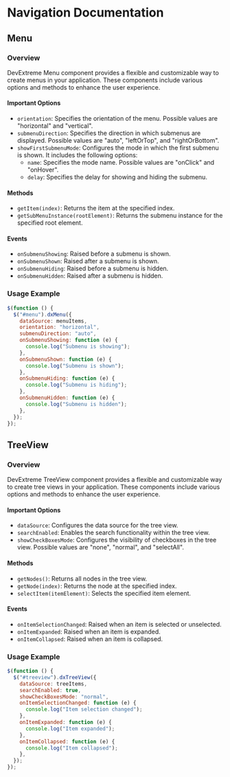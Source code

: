 # Navigation Documentation

## Menu

### Overview

DevExtreme Menu component provides a flexible and customizable way to create menus in your application. These components include various options and methods to enhance the user experience.

#### Important Options

- `orientation`: Specifies the orientation of the menu. Possible values are "horizontal" and "vertical".
- `submenuDirection`: Specifies the direction in which submenus are displayed. Possible values are "auto", "leftOrTop", and "rightOrBottom".
- `showFirstSubmenuMode`: Configures the mode in which the first submenu is shown. It includes the following options:
  - `name`: Specifies the mode name. Possible values are "onClick" and "onHover".
  - `delay`: Specifies the delay for showing and hiding the submenu.

#### Methods

- `getItem(index)`: Returns the item at the specified index.
- `getSubMenuInstance(rootElement)`: Returns the submenu instance for the specified root element.

#### Events

- `onSubmenuShowing`: Raised before a submenu is shown.
- `onSubmenuShown`: Raised after a submenu is shown.
- `onSubmenuHiding`: Raised before a submenu is hidden.
- `onSubmenuHidden`: Raised after a submenu is hidden.

### Usage Example

```javascript
$(function () {
  $("#menu").dxMenu({
    dataSource: menuItems,
    orientation: "horizontal",
    submenuDirection: "auto",
    onSubmenuShowing: function (e) {
      console.log("Submenu is showing");
    },
    onSubmenuShown: function (e) {
      console.log("Submenu is shown");
    },
    onSubmenuHiding: function (e) {
      console.log("Submenu is hiding");
    },
    onSubmenuHidden: function (e) {
      console.log("Submenu is hidden");
    },
  });
});
```

## TreeView

### Overview

DevExtreme TreeView component provides a flexible and customizable way to create tree views in your application. These components include various options and methods to enhance the user experience.

#### Important Options

- `dataSource`: Configures the data source for the tree view.
- `searchEnabled`: Enables the search functionality within the tree view.
- `showCheckBoxesMode`: Configures the visibility of checkboxes in the tree view. Possible values are "none", "normal", and "selectAll".

#### Methods

- `getNodes()`: Returns all nodes in the tree view.
- `getNode(index)`: Returns the node at the specified index.
- `selectItem(itemElement)`: Selects the specified item element.

#### Events

- `onItemSelectionChanged`: Raised when an item is selected or unselected.
- `onItemExpanded`: Raised when an item is expanded.
- `onItemCollapsed`: Raised when an item is collapsed.

### Usage Example

```javascript
$(function () {
  $("#treeview").dxTreeView({
    dataSource: treeItems,
    searchEnabled: true,
    showCheckBoxesMode: "normal",
    onItemSelectionChanged: function (e) {
      console.log("Item selection changed");
    },
    onItemExpanded: function (e) {
      console.log("Item expanded");
    },
    onItemCollapsed: function (e) {
      console.log("Item collapsed");
    },
  });
});
```
